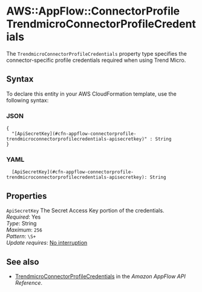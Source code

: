 # AWS::AppFlow::ConnectorProfile TrendmicroConnectorProfileCredentials<a name="aws-properties-appflow-connectorprofile-trendmicroconnectorprofilecredentials"></a>

 The `TrendmicroConnectorProfileCredentials` property type specifies the connector\-specific profile credentials required when using Trend Micro\. 

## Syntax<a name="aws-properties-appflow-connectorprofile-trendmicroconnectorprofilecredentials-syntax"></a>

To declare this entity in your AWS CloudFormation template, use the following syntax:

### JSON<a name="aws-properties-appflow-connectorprofile-trendmicroconnectorprofilecredentials-syntax.json"></a>

```
{
  "[ApiSecretKey](#cfn-appflow-connectorprofile-trendmicroconnectorprofilecredentials-apisecretkey)" : String
}
```

### YAML<a name="aws-properties-appflow-connectorprofile-trendmicroconnectorprofilecredentials-syntax.yaml"></a>

```
  [ApiSecretKey](#cfn-appflow-connectorprofile-trendmicroconnectorprofilecredentials-apisecretkey): String
```

## Properties<a name="aws-properties-appflow-connectorprofile-trendmicroconnectorprofilecredentials-properties"></a>

`ApiSecretKey`  <a name="cfn-appflow-connectorprofile-trendmicroconnectorprofilecredentials-apisecretkey"></a>
 The Secret Access Key portion of the credentials\.   
*Required*: Yes  
*Type*: String  
*Maximum*: `256`  
*Pattern*: `\S+`  
*Update requires*: [No interruption](https://docs.aws.amazon.com/AWSCloudFormation/latest/UserGuide/using-cfn-updating-stacks-update-behaviors.html#update-no-interrupt)

## See also<a name="aws-properties-appflow-connectorprofile-trendmicroconnectorprofilecredentials--seealso"></a>
+ [TrendmicroConnectorProfileCredentials](https://docs.aws.amazon.com/appflow/1.0/APIReference/API_TrendmicroConnectorProfileCredentials.html) in the *Amazon AppFlow API Reference*\.